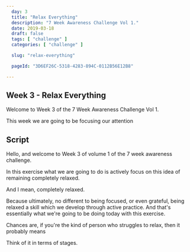 ```yaml
---
  day: 3
  title: "Relax Everything"
  description: "7 Week Awareness Challenge Vol 1."
  date: 2019-03-18
  draft: false
  tags: [ "challenge" ]
  categories: [ "challenge" ]

  slug: "relax-everything"

  pageId: "3D6EF26C-5318-4283-894C-0112B56E12B8"

---
```


## Week 3 - Relax Everything

Welcome to Week 3 of the 7 Week Awareness Challenge Vol 1.

This week we are going to be focusing our attention

## Script


Hello, and welcome to Week 3 of volume 1 of the 7 week awareness challenge.

In this exercise what we are going to do is actively focus on this idea of remaining completely relaxed.

And I mean, completely relaxed. 

Because ultimately, no different to being focused, or even grateful, being relaxed a skill which we develop through active practice. And that's essentially what we're going to be doing today with this exercise.

Chances are, if you're the kind of person who struggles to relax, then it probably means 



Think of it in terms of stages.
